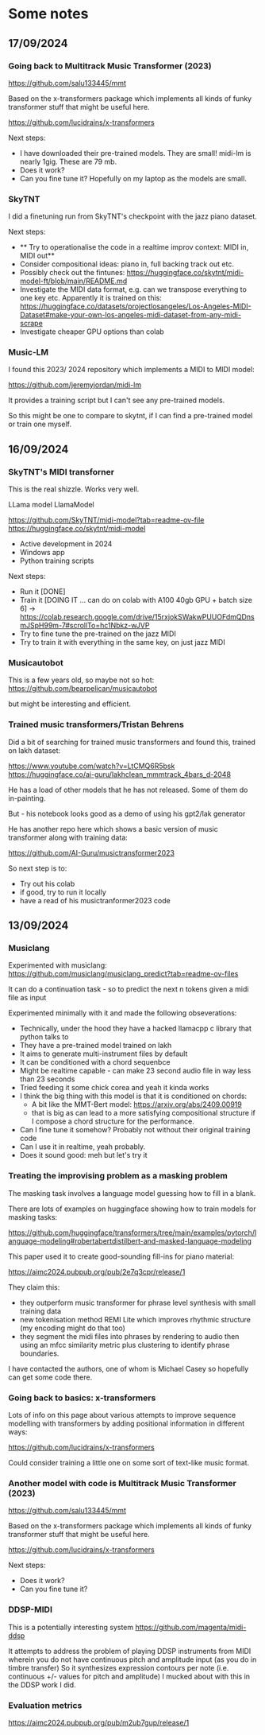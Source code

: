 # Some notes

## 17/09/2024


### Going back to Multitrack  Music Transformer (2023)

https://github.com/salu133445/mmt

Based on the x-transformers package which implements all kinds of funky transformer stuff that might be useful here.

https://github.com/lucidrains/x-transformers

Next steps: 
* I have downloaded their pre-trained models. They are small! midi-lm is nearly 1gig. These are 79 mb.
* Does it work? 
* Can you fine tune it? Hopefully on my laptop as the models are small.

### SkyTNT

I did a finetuning run from SkyTNT's checkpoint with the jazz piano dataset.

Next steps:

* ** Try to operationalise the code in a realtime improv context: MIDI in, MIDI out**
* Consider compositional ideas: piano in, full backing track out etc. 
* Possibly check out the fintunes: https://huggingface.co/skytnt/midi-model-ft/blob/main/README.md
* Investigate the MIDI data format, e.g. can we transpose everything to one key etc.
  Apparently it is trained on this: https://huggingface.co/datasets/projectlosangeles/Los-Angeles-MIDI-Dataset#make-your-own-los-angeles-midi-dataset-from-any-midi-scrape
* Investigate cheaper GPU options than colab 

### 

### Music-LM

I found this 2023/ 2024 repository which implements a MIDI to MIDI model:

https://github.com/jeremyjordan/midi-lm

It provides a training script but I can't see any pre-trained models.

So this might be one to compare to skytnt, if I can find a pre-trained model or train one myself.	

## 16/09/2024

### SkyTNT's MIDI transforner

This is the real shizzle. Works very well.

LLama model LlamaModel

https://github.com/SkyTNT/midi-model?tab=readme-ov-file
https://huggingface.co/skytnt/midi-model

* Active development in 2024
* Windows app
* Python training scripts

Next steps:
 * Run it [DONE]
 * Train it [DOING IT ... can do on colab with A100 40gb GPU + batch size 6]
   -> https://colab.research.google.com/drive/15rxjokSWakwPUUOFdmQDnsmJSpH99m-7#scrollTo=hc1Nbkz-wJVP
 * Try to fine tune the pre-trained on the jazz MIDI
 * Try to train it with everything in the same key, on just jazz MIDI

### Musicautobot

This is a few years old, so maybe not so hot:
https://github.com/bearpelican/musicautobot

but might be interesting and efficient. 


### Trained music transformers/Tristan Behrens 

Did a bit of searching for trained music transformers and found this, trained on lakh dataset:

https://www.youtube.com/watch?v=LtCMQ6R5bsk
https://huggingface.co/ai-guru/lakhclean_mmmtrack_4bars_d-2048

He has a load of other models that he has not released. Some of them do in-painting. 

But - his notebook looks good as a demo of using his gpt2/lak generator

He has another repo here which shows a basic version of music transformer
along with training data:

https://github.com/AI-Guru/musictransformer2023

So next step is to:

* Try out his colab 
* if good, try to run it locally
* have a read of his musictranformer2023 code
## 13/09/2024

### Musiclang

Experimented with musiclang: https://github.com/musiclang/musiclang_predict?tab=readme-ov-files

It can do a continuation task - so to predict the next n tokens given a midi file as input

Experimented minimally with it and made the following obseverations:

* Technically, under the hood they have a hacked llamacpp c library that python talks to
* They have a pre-trained model trained on lakh
* It aims to generate multi-instrument files by default 
* It can be conditioned with a chord sequenbce
* Might be realtime capable - can make 23 second audio file in way less than 23 seconds
* Tried feeding it some chick corea and yeah it kinda works
* I think the big thing with this model is that it is conditioned on chords:
  - A bit like the MMT-Bert model: https://arxiv.org/abs/2409.00919
  - that is big as can lead to a more satisfying compositional structure
    if I compose a chord structure for the performance.
* Can I fine tune it somehow? Probably not without their original training code
* Can I use it in realtime, yeah probably. 
* Does it sound good: meh but let's try it

### Treating the improvising problem as a masking problem

The masking task involves a language model guessing how to fill in a blank. 

There are lots of examples on huggingface showing how to train models for masking tasks: 

https://github.com/huggingface/transformers/tree/main/examples/pytorch/language-modeling#robertabertdistilbert-and-masked-language-modeling

This paper used it to create good-sounding fill-ins for piano material:

https://aimc2024.pubpub.org/pub/2e7q3cpr/release/1

They claim this:
- they outperform music transformer for phrase level synthesis with small training data
- new tokenisation method REMI Lite which improves rhythmic structure (my encoding might do that too)
- they segment the midi files into phrases by rendering to audio then using an mfcc similarity metric plus clustering to identify phrase boundaries.

I have contacted the authors, one of whom is Michael Casey so hopefully can get some code there.

### Going back to basics: x-transformers

Lots of info on this page about various attempts to improve sequence modelling with transformers by adding positional information in different ways:

https://github.com/lucidrains/x-transformers

Could consider training a little one on some sort of text-like music format.

### Another model with code is Multitrack  Music Transformer (2023)

https://github.com/salu133445/mmt

Based on the x-transformers package which implements all kinds of funky transformer stuff that might be useful here.

https://github.com/lucidrains/x-transformers

Next steps: 
* Does it work? 
* Can you fine tune it?

### DDSP-MIDI

This is a potentially interesting system https://github.com/magenta/midi-ddsp

It attempts to address the problem of playing DDSP instruments from MIDI
wherein you do not have continuous pitch and amplitude input (as you do in timbre transfer)
So it synthesizes expression contours per note (i.e. continuous +/- values for pitch and amplitude)
I mucked about with this in the DDSP work I did. 


### Evaluation metrics 

https://aimc2024.pubpub.org/pub/m2ub7gup/release/1

